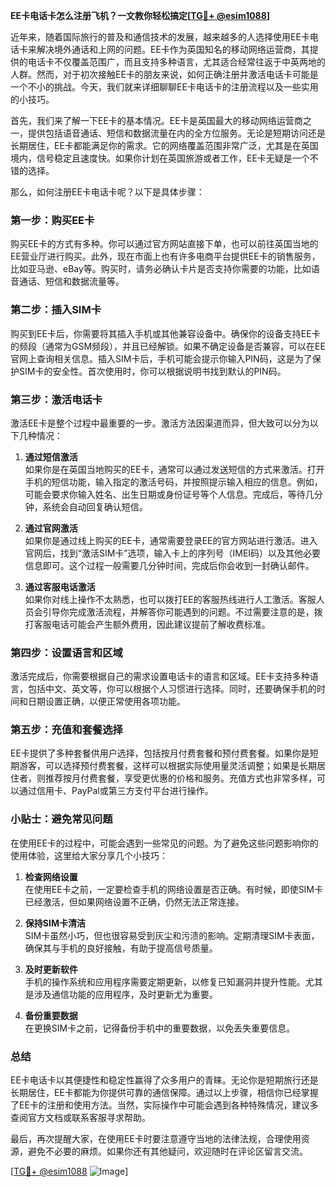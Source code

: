 **EE卡电话卡怎么注册飞机？一文教你轻松搞定[[TG💪+ @esim1088](https://t.me/s/esim1088)]**

近年来，随着国际旅行的普及和通信技术的发展，越来越多的人选择使用EE卡电话卡来解决境外通话和上网的问题。EE卡作为英国知名的移动网络运营商，其提供的电话卡不仅覆盖范围广，而且支持多种语言，尤其适合经常往返于中英两地的人群。然而，对于初次接触EE卡的朋友来说，如何正确注册并激活电话卡可能是一个不小的挑战。今天，我们就来详细聊聊EE卡电话卡的注册流程以及一些实用的小技巧。

首先，我们来了解一下EE卡的基本情况。EE卡是英国最大的移动网络运营商之一，提供包括语音通话、短信和数据流量在内的全方位服务。无论是短期访问还是长期居住，EE卡都能满足你的需求。它的网络覆盖范围非常广泛，尤其是在英国境内，信号稳定且速度快。如果你计划在英国旅游或者工作，EE卡无疑是一个不错的选择。

那么，如何注册EE卡电话卡呢？以下是具体步骤：

### 第一步：购买EE卡

购买EE卡的方式有多种。你可以通过官方网站直接下单，也可以前往英国当地的EE营业厅进行购买。此外，现在市面上也有许多电商平台提供EE卡的销售服务，比如亚马逊、eBay等。购买时，请务必确认卡片是否支持你需要的功能，比如语音通话、短信和数据流量等。

### 第二步：插入SIM卡

购买到EE卡后，你需要将其插入手机或其他兼容设备中。确保你的设备支持EE卡的频段（通常为GSM频段），并且已经解锁。如果不确定设备是否兼容，可以在EE官网上查询相关信息。插入SIM卡后，手机可能会提示你输入PIN码，这是为了保护SIM卡的安全性。首次使用时，你可以根据说明书找到默认的PIN码。

### 第三步：激活电话卡

激活EE卡是整个过程中最重要的一步。激活方法因渠道而异，但大致可以分为以下几种情况：

1. **通过短信激活**  
   如果你是在英国当地购买的EE卡，通常可以通过发送短信的方式来激活。打开手机的短信功能，输入指定的激活号码，并按照提示输入相应的信息。例如，可能会要求你输入姓名、出生日期或身份证号等个人信息。完成后，等待几分钟，系统会自动回复确认短信。

2. **通过官网激活**  
   如果你是通过线上购买的EE卡，通常需要登录EE的官方网站进行激活。进入官网后，找到“激活SIM卡”选项，输入卡上的序列号（IMEI码）以及其他必要信息即可。这个过程一般需要几分钟时间，完成后你会收到一封确认邮件。

3. **通过客服电话激活**  
   如果你对线上操作不太熟悉，也可以拨打EE的客服热线进行人工激活。客服人员会引导你完成激活流程，并解答你可能遇到的问题。不过需要注意的是，拨打客服电话可能会产生额外费用，因此建议提前了解收费标准。

### 第四步：设置语言和区域

激活完成后，你需要根据自己的需求设置电话卡的语言和区域。EE卡支持多种语言，包括中文、英文等，你可以根据个人习惯进行选择。同时，还要确保手机的时间和日期设置正确，以便正常使用各项功能。

### 第五步：充值和套餐选择

EE卡提供了多种套餐供用户选择，包括按月付费套餐和预付费套餐。如果你是短期游客，可以选择预付费套餐，这样可以根据实际使用量灵活调整；如果是长期居住者，则推荐按月付费套餐，享受更优惠的价格和服务。充值方式也非常多样，可以通过信用卡、PayPal或第三方支付平台进行操作。

### 小贴士：避免常见问题

在使用EE卡的过程中，可能会遇到一些常见的问题。为了避免这些问题影响你的使用体验，这里给大家分享几个小技巧：

1. **检查网络设置**  
   在使用EE卡之前，一定要检查手机的网络设置是否正确。有时候，即使SIM卡已经激活，但如果网络设置不正确，仍然无法正常连接。

2. **保持SIM卡清洁**  
   SIM卡虽然小巧，但也很容易受到灰尘和污渍的影响。定期清理SIM卡表面，确保其与手机的良好接触，有助于提高信号质量。

3. **及时更新软件**  
   手机的操作系统和应用程序需要定期更新，以修复已知漏洞并提升性能。尤其是涉及通信功能的应用程序，及时更新尤为重要。

4. **备份重要数据**  
   在更换SIM卡之前，记得备份手机中的重要数据，以免丢失重要信息。

### 总结

EE卡电话卡以其便捷性和稳定性赢得了众多用户的青睐。无论你是短期旅行还是长期居住，EE卡都能为你提供可靠的通信保障。通过以上步骤，相信你已经掌握了EE卡的注册和使用方法。当然，实际操作中可能会遇到各种特殊情况，建议多查阅官方文档或联系客服寻求帮助。

最后，再次提醒大家，在使用EE卡时要注意遵守当地的法律法规，合理使用资源，避免不必要的麻烦。如果你还有其他疑问，欢迎随时在评论区留言交流。

[[TG💪+ @esim1088](https://t.me/s/esim1088) ![Image](https://i.postimg.cc/4NQfJmqS/Snipaste-2025-05-13-00-14-12.png)]